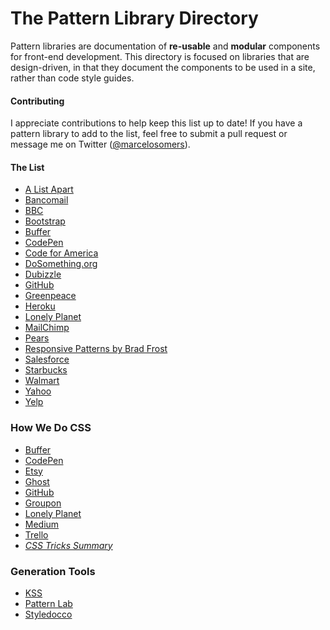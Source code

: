 The Pattern Library Directory
=========================

Pattern libraries are documentation of **re-usable** and **modular** components for front-end development. This directory is focused on libraries that are design-driven, in that they document the components to be used in a site, rather than code style guides.

#### Contributing
I appreciate contributions to help keep this list up to date! If you have a pattern library to add to the list, feel free to submit a pull request or message me on Twitter ([@marcelosomers](http://twitter.com/marcelosomers)).

#### The List
- [A List Apart](http://patterns.alistapart.com/)
- [Bancomail](http://elrumordelaluz.github.io/newbancomail/)
- [BBC](http://www.bbc.co.uk/gel)
- [Bootstrap](http://twitter.github.com/bootstrap/)
- [Buffer](https://bufferapp.com/style-guide)
- [CodePen](http://codepen.io/guide/)
- [Code for America](http://codeforamerica.clearleft.com/)
- [DoSomething.org](http://dosomething.github.io/neue/)
- [Dubizzle](http://dubizzle.uno/)
- [GitHub](https://github.com/styleguide)
- [Greenpeace](http://ggw-prototype.goalgorilla.com/)
- [Heroku](http://purple.herokuapp.com/)
- [Lonely Planet](http://rizzo.lonelyplanet.com/styleguide/)
- [MailChimp](http://ux.mailchimp.com/patterns)
- [Pears](http://pea.rs/)
- [Responsive Patterns by Brad Frost](http://bradfrost.github.io/this-is-responsive/patterns.html)
- [Salesforce](http://sfdc-styleguide.herokuapp.com)
- [Starbucks](http://www.starbucks.com/static/reference/styleguide/)
- [Walmart](http://walmartlabs.github.io/web-style-guide/)
- [Yahoo](https://developer.yahoo.com/ypatterns/)
- [Yelp](http://www.yelp.com/styleguide)

### How We Do CSS
- [Buffer](http://blog.brianlovin.com/buffers-css/)
- [CodePen](http://codepen.io/chriscoyier/blog/codepens-css)
- [Etsy](https://codeascraft.com/2015/02/02/transitioning-to-scss-at-scale)
- [Ghost](http://dev.ghost.org/css-at-ghost/)
- [GitHub](http://markdotto.com/2014/07/23/githubs-css/)
- [Groupon](http://mikeaparicio.com/2014/08/10/css-at-groupon/)
- [Lonely Planet](http://ianfeather.co.uk/css-at-lonely-planet/)
- [Medium](https://medium.com/@fat/mediums-css-is-actually-pretty-fucking-good-b8e2a6c78b06)
- [Trello](http://blog.trello.com/refining-the-way-we-structure-our-css-at-trello/)
- *[CSS Tricks Summary](http://css-tricks.com/css/)*

### Generation Tools
- [KSS](https://github.com/kneath/kss)
- [Pattern Lab](http://patternlab.io/)
- [Styledocco](https://github.com/jacobrask/styledocco)
